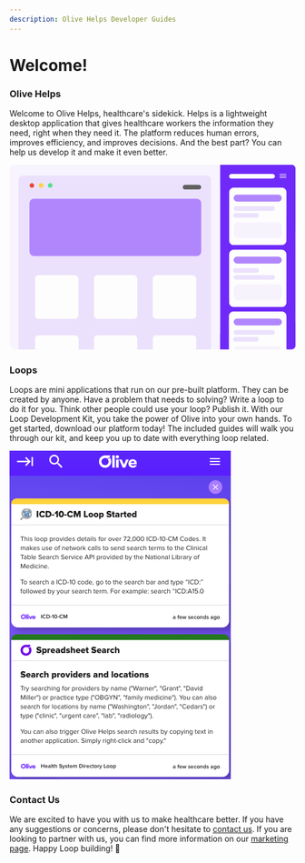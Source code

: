 ```yaml
---
description: Olive Helps Developer Guides
---
```


# Welcome!

### Olive Helps

Welcome to Olive Helps, healthcare's sidekick. Helps is a lightweight desktop application that gives healthcare workers the information they need,  right when they need it. The platform reduces human errors, improves efficiency, and improves decisions.  And the best part? You can help us develop it and make it even better. 

![The Olive Helps Platform](.gitbook/assets/loop.svg)

### **Loops**

Loops are mini applications that run on our pre-built platform. They can be created by anyone. Have a problem that needs to solving? Write a loop to do it for you. Think other people could use your loop? Publish it. With our Loop Development Kit, you take the power of Olive into your own hands. To get started, download our platform today!  The included guides will walk you through our kit, and keep you up to date with everything loop related. 

![Examples of Loops running in Olive Helps](.gitbook/assets/screen-shot-2021-08-02-at-10.33.12-am%20%281%29.png)

### Contact Us

We are excited to have you with us to make healthcare better. If you have any suggestions or concerns, please don't hesitate to [contact us](https://olive.page.link/olive-help-support). If you are looking to partner with us, you can find more information on our [marketing page](https://oliveai.com/olive-helps/developers/). Happy Loop building! 🎉

